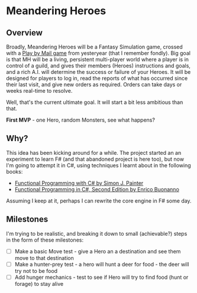 # Meandering Heroes

## Overview

Broadly, Meandering Heroes will be a Fantasy Simulation game, crossed with a [Play by Mail game](https://en.wikipedia.org/wiki/Play-by-mail_game) from yesteryear (that I remember fondly). Big goal is that MH will be a living, persistent multi-player world where a player is in control of a guild, and gives their members (Heroes) instructions and goals, and a rich A.I. will determine the success or failure of your Heroes. It will be designed for players to log in, read the reports of what has occurred since their last visit, and give new orders as required. Orders can take days or weeks real-time to resolve.

Well, that's the current ultimate goal. It will start a bit less ambitious than that.

**First MVP** - one Hero, random Monsters, see what happens?

## Why?

This idea has been kicking around for a while. The project started an an experiment to learn F# (and that abandoned project is here too), but now I'm going to attempt it in C#, using techniques I learnt about in the following books:

- [Functional Programming with C# by Simon J. Painter](https://www.oreilly.com/library/view/functional-programming-with/9781492097068/)
- [Functional Programming in C#, Second Edition by Enrico Buonanno](https://www.manning.com/books/functional-programming-in-c-sharp-second-edition)

Assuming I keep at it, perhaps I can rewrite the core engine in F# some day.

## Milestones

I'm trying to be realistic, and breaking it down to small (achievable?) steps in the form of these milestones:

- [ ] Make a basic Move test - give a Hero an a destination and see them move to that destination
- [ ] Make a hunter-prey test - a hero will hunt a deer for food - the deer will try not to be food
- [ ] Add hunger mechanics - test to see if Hero will try to find food (hunt or forage) to stay alive
